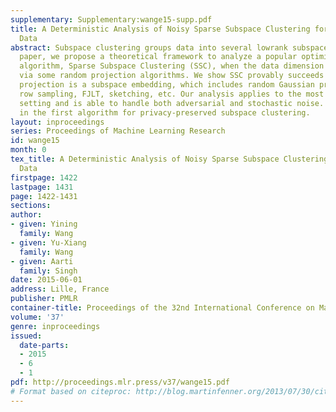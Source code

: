 ```yaml
---
supplementary: Supplementary:wange15-supp.pdf
title: A Deterministic Analysis of Noisy Sparse Subspace Clustering for Dimensionality-reduced
  Data
abstract: Subspace clustering groups data into several lowrank subspaces. In this
  paper, we propose a theoretical framework to analyze a popular optimization-based
  algorithm, Sparse Subspace Clustering (SSC), when the data dimension is compressed
  via some random projection algorithms. We show SSC provably succeeds if the random
  projection is a subspace embedding, which includes random Gaussian projection, uniform
  row sampling, FJLT, sketching, etc. Our analysis applies to the most general deterministic
  setting and is able to handle both adversarial and stochastic noise. It also results
  in the first algorithm for privacy-preserved subspace clustering.
layout: inproceedings
series: Proceedings of Machine Learning Research
id: wange15
month: 0
tex_title: A Deterministic Analysis of Noisy Sparse Subspace Clustering for Dimensionality-reduced
  Data
firstpage: 1422
lastpage: 1431
page: 1422-1431
sections: 
author:
- given: Yining
  family: Wang
- given: Yu-Xiang
  family: Wang
- given: Aarti
  family: Singh
date: 2015-06-01
address: Lille, France
publisher: PMLR
container-title: Proceedings of the 32nd International Conference on Machine Learning
volume: '37'
genre: inproceedings
issued:
  date-parts:
  - 2015
  - 6
  - 1
pdf: http://proceedings.mlr.press/v37/wange15.pdf
# Format based on citeproc: http://blog.martinfenner.org/2013/07/30/citeproc-yaml-for-bibliographies/
---
```

